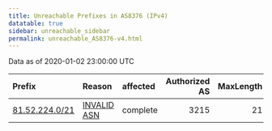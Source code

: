 ```yaml
---
title: Unreachable Prefixes in AS8376 (IPv4)
datatable: true
sidebar: unreachable_sidebar
permalink: unreachable_AS8376-v4.html
---
```


Data as of 2020-01-02 23:00:00 UTC


<div class="datatable-begin"></div>

| Prefix                                                 | Reason                                                                                               | affected   |   Authorized AS |   MaxLength | Anchor                                         |   unreachable /24s |
|:-------------------------------------------------------|:-----------------------------------------------------------------------------------------------------|:-----------|----------------:|------------:|:-----------------------------------------------|-------------------:|
| [81.52.224.0/21](https://stat.ripe.net/81.52.224.0/21) | [INVALID ASN](https://rpki-validator.ripe.net/announcement-preview?asn=AS8376&prefix=81.52.224.0/21) | complete   |            3215 |          21 | [RIPE](unreachable_RIPE_NCC_RPKI_Root-v4.html) |                  8 |

<div class="datatable-end"></div>